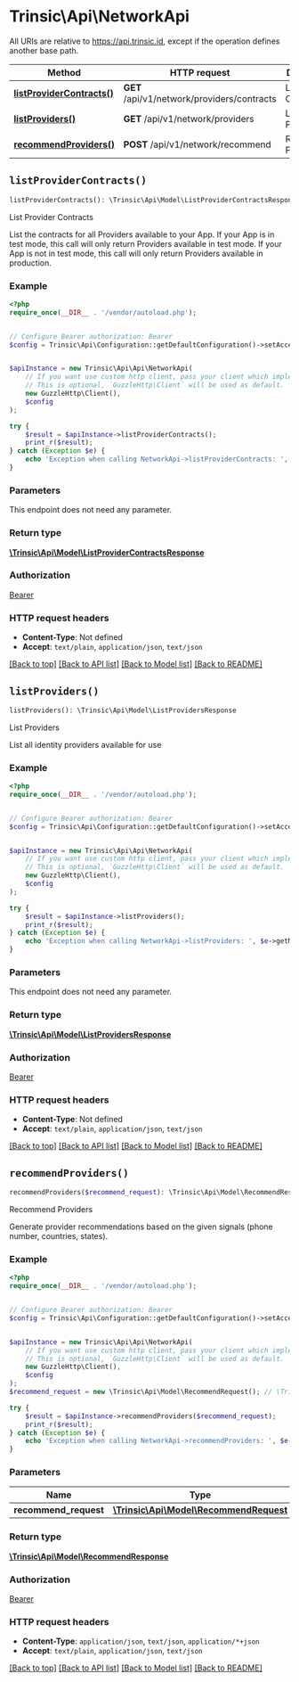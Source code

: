# Trinsic\Api\NetworkApi

All URIs are relative to https://api.trinsic.id, except if the operation defines another base path.

| Method | HTTP request | Description |
| ------------- | ------------- | ------------- |
| [**listProviderContracts()**](NetworkApi.md#listProviderContracts) | **GET** /api/v1/network/providers/contracts | List Provider Contracts |
| [**listProviders()**](NetworkApi.md#listProviders) | **GET** /api/v1/network/providers | List Providers |
| [**recommendProviders()**](NetworkApi.md#recommendProviders) | **POST** /api/v1/network/recommend | Recommend Providers |


## `listProviderContracts()`

```php
listProviderContracts(): \Trinsic\Api\Model\ListProviderContractsResponse
```

List Provider Contracts

List the contracts for all Providers available to your App.              If your App is in test mode, this call will only return Providers available in test mode. If your App is not in test mode, this call will only return Providers available in production.

### Example

```php
<?php
require_once(__DIR__ . '/vendor/autoload.php');


// Configure Bearer authorization: Bearer
$config = Trinsic\Api\Configuration::getDefaultConfiguration()->setAccessToken('YOUR_ACCESS_TOKEN');


$apiInstance = new Trinsic\Api\Api\NetworkApi(
    // If you want use custom http client, pass your client which implements `GuzzleHttp\ClientInterface`.
    // This is optional, `GuzzleHttp\Client` will be used as default.
    new GuzzleHttp\Client(),
    $config
);

try {
    $result = $apiInstance->listProviderContracts();
    print_r($result);
} catch (Exception $e) {
    echo 'Exception when calling NetworkApi->listProviderContracts: ', $e->getMessage(), PHP_EOL;
}
```

### Parameters

This endpoint does not need any parameter.

### Return type

[**\Trinsic\Api\Model\ListProviderContractsResponse**](../Model/ListProviderContractsResponse.md)

### Authorization

[Bearer](../../README.md#Bearer)

### HTTP request headers

- **Content-Type**: Not defined
- **Accept**: `text/plain`, `application/json`, `text/json`

[[Back to top]](#) [[Back to API list]](../../README.md#endpoints)
[[Back to Model list]](../../README.md#models)
[[Back to README]](../../README.md)

## `listProviders()`

```php
listProviders(): \Trinsic\Api\Model\ListProvidersResponse
```

List Providers

List all identity providers available for use

### Example

```php
<?php
require_once(__DIR__ . '/vendor/autoload.php');


// Configure Bearer authorization: Bearer
$config = Trinsic\Api\Configuration::getDefaultConfiguration()->setAccessToken('YOUR_ACCESS_TOKEN');


$apiInstance = new Trinsic\Api\Api\NetworkApi(
    // If you want use custom http client, pass your client which implements `GuzzleHttp\ClientInterface`.
    // This is optional, `GuzzleHttp\Client` will be used as default.
    new GuzzleHttp\Client(),
    $config
);

try {
    $result = $apiInstance->listProviders();
    print_r($result);
} catch (Exception $e) {
    echo 'Exception when calling NetworkApi->listProviders: ', $e->getMessage(), PHP_EOL;
}
```

### Parameters

This endpoint does not need any parameter.

### Return type

[**\Trinsic\Api\Model\ListProvidersResponse**](../Model/ListProvidersResponse.md)

### Authorization

[Bearer](../../README.md#Bearer)

### HTTP request headers

- **Content-Type**: Not defined
- **Accept**: `text/plain`, `application/json`, `text/json`

[[Back to top]](#) [[Back to API list]](../../README.md#endpoints)
[[Back to Model list]](../../README.md#models)
[[Back to README]](../../README.md)

## `recommendProviders()`

```php
recommendProviders($recommend_request): \Trinsic\Api\Model\RecommendResponse
```

Recommend Providers

Generate provider recommendations based on the given signals (phone number, countries, states).

### Example

```php
<?php
require_once(__DIR__ . '/vendor/autoload.php');


// Configure Bearer authorization: Bearer
$config = Trinsic\Api\Configuration::getDefaultConfiguration()->setAccessToken('YOUR_ACCESS_TOKEN');


$apiInstance = new Trinsic\Api\Api\NetworkApi(
    // If you want use custom http client, pass your client which implements `GuzzleHttp\ClientInterface`.
    // This is optional, `GuzzleHttp\Client` will be used as default.
    new GuzzleHttp\Client(),
    $config
);
$recommend_request = new \Trinsic\Api\Model\RecommendRequest(); // \Trinsic\Api\Model\RecommendRequest

try {
    $result = $apiInstance->recommendProviders($recommend_request);
    print_r($result);
} catch (Exception $e) {
    echo 'Exception when calling NetworkApi->recommendProviders: ', $e->getMessage(), PHP_EOL;
}
```

### Parameters

| Name | Type | Description  | Notes |
| ------------- | ------------- | ------------- | ------------- |
| **recommend_request** | [**\Trinsic\Api\Model\RecommendRequest**](../Model/RecommendRequest.md)|  | [optional] |

### Return type

[**\Trinsic\Api\Model\RecommendResponse**](../Model/RecommendResponse.md)

### Authorization

[Bearer](../../README.md#Bearer)

### HTTP request headers

- **Content-Type**: `application/json`, `text/json`, `application/*+json`
- **Accept**: `text/plain`, `application/json`, `text/json`

[[Back to top]](#) [[Back to API list]](../../README.md#endpoints)
[[Back to Model list]](../../README.md#models)
[[Back to README]](../../README.md)
